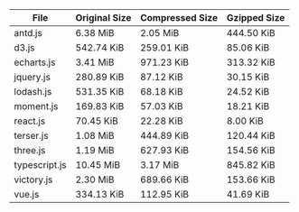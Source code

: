 | File | Original Size | Compressed Size | Gzipped Size |
| --- | --- | --- | --- |
| antd.js | 6.38 MiB | 2.05 MiB | 444.50 KiB |
| d3.js | 542.74 KiB | 259.01 KiB | 85.06 KiB |
| echarts.js | 3.41 MiB | 971.23 KiB | 313.32 KiB |
| jquery.js | 280.89 KiB | 87.12 KiB | 30.15 KiB |
| lodash.js | 531.35 KiB | 68.18 KiB | 24.52 KiB |
| moment.js | 169.83 KiB | 57.03 KiB | 18.21 KiB |
| react.js | 70.45 KiB | 22.28 KiB | 8.00 KiB |
| terser.js | 1.08 MiB | 444.89 KiB | 120.44 KiB |
| three.js | 1.19 MiB | 627.93 KiB | 154.56 KiB |
| typescript.js | 10.45 MiB | 3.17 MiB | 845.82 KiB |
| victory.js | 2.30 MiB | 689.66 KiB | 153.66 KiB |
| vue.js | 334.13 KiB | 112.95 KiB | 41.69 KiB |
